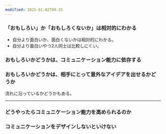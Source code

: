 ```yaml
---
modified: 2025-01-02T00:35
---
```

  

### 「おもしろい」か「おもしろくないか」は相対的にわかる

- 自分より面白いか、面白くないかは相対的にわかる。
- 自分より面白いやつ2人同士は比較しにくい。

  

### おもしろいかどうかは、コミュニケーション能力に依存する

  

  

### おもしろいかどうかは、相手にとって意外なアイデアを出せるかどうか

流れに沿っているかどうかもある。

  

  

  

---

### どうやったらコミュニケーション能力を高められるのか

  

### コミュニケーションをデザインしないといけない